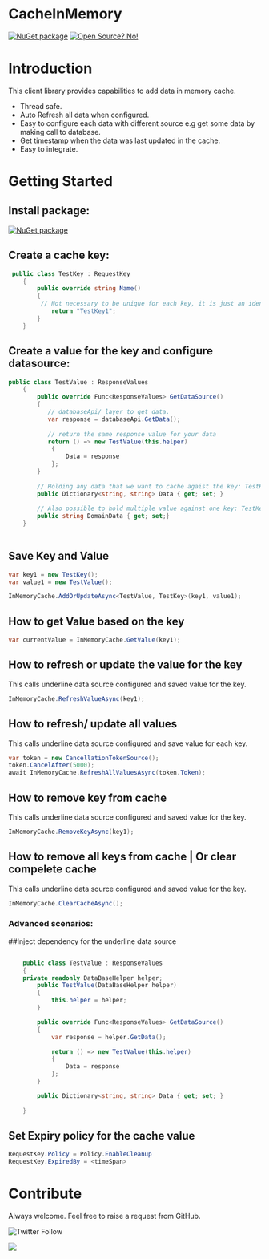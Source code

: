 # CacheInMemory
[![NuGet package](https://img.shields.io/nuget/v/CacheInMemory.svg)](https://www.nuget.org/packages/CacheInMemory) 
[![Open Source? No!](https://badgen.net/badge/Open%20Source%20%3F/No%21/blue?icon=github)](https://github.com/ankitvarmait/ServerRoleAuth)

# Introduction 
This client library provides capabilities to add data in memory cache.
- Thread safe. 
- Auto Refresh all data when configured.
- Easy to configure each data with different source e.g get some data by making call to database.
- Get timestamp when the data was last updated in the cache.
- Easy to integrate.

# Getting Started
## Install package: 
[![NuGet package](https://img.shields.io/nuget/v/CacheInMemory.svg)](https://www.nuget.org/packages/CacheInMemory) 

## Create a cache key:

```cs
 public class TestKey : RequestKey
    {
        public override string Name()
        {
         // Not necessary to be unique for each key, it is just an identifier 
            return "TestKey1";
        }
    }
```
## Create a value for the key and configure datasource:

```cs
public class TestValue : ResponseValues
    {
        public override Func<ResponseValues> GetDataSource()
        {
           // databaseApi/ layer to get data.
           var response = databaseApi.GetData();           
          
           // return the same response value for your data
           return () => new TestValue(this.helper)
            {
                Data = response
            };
        }
        
        // Holding any data that we want to cache agaist the key: TestKey.
        public Dictionary<string, string> Data { get; set; }
        
        // Also possible to hold multiple value against one key: TestKey
        public string DomainData { get; set;}        
    }    
    
```
## Save Key and Value

```cs
var key1 = new TestKey();
var value1 = new TestValue();

InMemoryCache.AddOrUpdateAsync<TestValue, TestKey>(key1, value1);

```
## How to get Value based on the key

```cs
var currentValue = InMemoryCache.GetValue(key1);
```

## How to refresh or update the value for the key
 This calls underline data source configured and saved value for the key.
 
```cs
InMemoryCache.RefreshValueAsync(key1);

```

## How to refresh/ update all values
 This calls underline data source configured and save value for each key.
 
```cs
var token = new CancellationTokenSource();
token.CancelAfter(5000);
await InMemoryCache.RefreshAllValuesAsync(token.Token);
```
## How to remove key from cache
 This calls underline data source configured and saved value for the key.
 
```cs
InMemoryCache.RemoveKeyAsync(key1);
```

## How to remove all keys from cache | Or clear compelete cache
 This calls underline data source configured and saved value for the key.
 
```cs
InMemoryCache.ClearCacheAsync();
```

### Advanced scenarios: 
##Inject dependency for the underline data source
 
```cs

    public class TestValue : ResponseValues
    {
	private readonly DataBaseHelper helper;
        public TestValue(DataBaseHelper helper)
        {
            this.helper = helper;
        }

        public override Func<ResponseValues> GetDataSource()
        {
            var response = helper.GetData();

            return () => new TestValue(this.helper)
            {
                Data = response
            };
        }

        public Dictionary<string, string> Data { get; set; }
        
    }

```
## Set Expiry policy for the cache value

```cs
RequestKey.Policy = Policy.EnableCleanup
RequestKey.ExpiredBy = <timeSpan>
```

# Contribute
Always welcome. Feel free to raise a request from GitHub.

![Twitter Follow](https://img.shields.io/twitter/follow/AnkitVarmait.svg?label=Follow%20@AnkitVarmait)

 <a href="https://www.linkedin.com/in/ankitvarma">
    <img src="https://img.shields.io/badge/linkedin-%230077B5.svg?&style=for-the-badge&logo=linkedin&logoColor=white" />
 </a>
